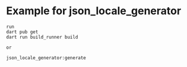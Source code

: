 # Example for json_locale_generator

```
run 
dart pub get
dart run build_runner build

or

json_locale_generator:generate
```
